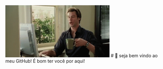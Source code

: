<img src = "giphy.gif" width = "325px">
# 💜 seja bem vindo ao meu GitHub! É bom ter você por aqui!
<div id="badges">
